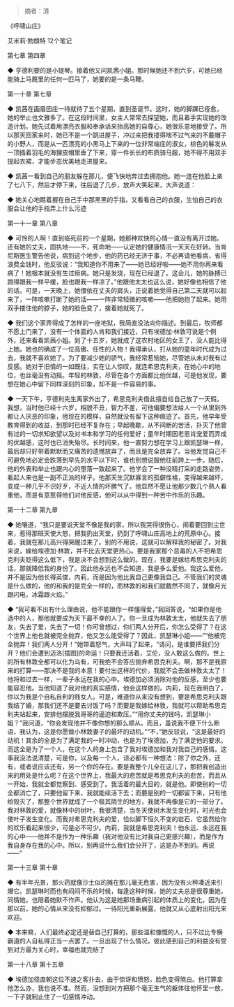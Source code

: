 > 摘者：清

《呼啸山庄》

艾米莉·勃朗特
12个笔记

第七章 第四章

◆ 亨德利要的是小提琴。接着他又问凯茜小姐。那时候她还不到六岁，可她已经能骑上马厩里的任何一匹马了，她要的是一条马鞭。


第一十章 第七章

◆ 凯茜在画眉田庄一待就待了五个星期，直到圣诞节。这时，她的脚踝已痊愈，她的举止也文雅多了。在这段时间里，女主人常常去探望她，而且着手实现她的改造计划。她先试着用漂亮衣服和奉承话来抬高她的自尊心，她很乐意地接受了。所以那天回家来时，她已不是一个跳进屋子，冲过来把我搂得喘不过气来的不戴帽子的小野人，而是从一匹漂亮的小黑马上下来的一位非常端庄的淑女，棕色的鬈发从一顶插着羽毛的海狸皮帽里垂了下来，穿一件长长的布质骑马服，她不得不用双手提起衣裙，才能步态优美地走进屋来。

◆ 凯茜一看到自己的朋友躲在那儿，便飞快地奔过去拥抱他。她一连在他脸上亲了七八下，然后才停下来，往后退了几步，放声大笑起来，大声说道：

◆ 她关心地瞧着握在自己手中那黑黑的手指，又看看自己的衣服，生怕自己的衣服会让他的手指弄上什么污迹


第一十一章 第八章

◆ 可怜的人啊！直到临死前的一个星期，她那种欢快的心情一直没有离开过她。还有她的丈夫，固执地——不，死命地——认定她的健康情况一天天在好转。当肯尼斯医生警告他说，病到这个地步，他的药已经无济于事，不必再请他看病，省得浪费金钱时，他反驳说：“我知道你不用来了——她已经好啦——她不用你再来看病了！她根本就没有生过痨病。她只是发烧，现在已经退了。这会儿，她的脉搏已跳得跟我一样平缓，脸也跟我一样凉了。”他跟他太太也这么说，她好像也相信了他的话。可是，一天晚上，她偎依在丈夫的肩头，正说着她觉得自己第二天就可以起来了，一阵咳嗽打断了她的话——一阵非常轻微的咳嗽——他把她抱了起来。她用双手搂住他的脖子，她的脸色变了，接着她就死了。

◆ 我们这个家弄得成了怎样的一座地狱，我简直没法向你描述。到最后，牧师都不愿上门来了，没有一个体面的人肯和我们接近，只有埃德加·林敦可说是个例外，还来看看凯茜小姐。到了十五岁，她就成了这农村地区的女王了，没人能比得上她。她也的确成了一位高傲、任性的人物！我得承认，打从她的童年时代成为过去，我就不喜欢她了。为了要减少她的骄气，我经常惹恼她，尽管她从未对我有过反感。她对于旧情的一如既往，实在让人惊叹，就连希思克利夫，在她心中的地位，也丝毫没有动摇。年轻的林敦，尽管在各个方面都比他优越，可是他发现，要想在她心中留下同样深刻的印象，却不是一件容易的事。

◆ 一天下午，亨德利先生离家外出了，希思克利夫借此擅自给自己放了一天假。我想，当时他已经十六岁，相貌不丑，智力不差，可他偏要想法给人一个从里到外都让人厌恶的印象，他现在的模样，自然就没有留下这种痕迹了。首先，他早年受教育得到的收益，到那时已经不复存在；早起晚歇，从不间断的苦活，扑灭了他曾有过的一切求知欲望以及对书本和学习的任何爱好；童年时期因老恩肖宠爱而弄成的优越感，这时也已消失殆尽。长时间来，他一直努力想在学习上跟凯瑟琳一样，最后却只好带着默默而又痛苦的遗憾放弃了，而且是完全放弃了。当他发觉自己不可避免地必定会跌落到早先的水平以下时，谁也别想说服他往前跨上一步。随后，他的外表和举止也跟内心的堕落一致起来了。他学会了一种没精打采的走路姿势，看起人来也是一副不正派的样子。他那天生沉默寡言的孤僻性格，变得越来越坏，变成一种几乎不识好歹，不近人情的坏脾气了。他显然不愿让他那少数几个熟人看重他，而是有意惹得他们对他反感，他可以从中得到一种苦中作乐的乐趣。


第一十二章 第九章

◆ 她嚷道，“我只是要说天堂不像是我的家，所以我哭得很伤心，闹着要回到尘世来，惹得那班天使大怒，把我扔出天堂，扔到了呼啸山庄高地上的荒原中心。接着，我就在那儿高兴得哭醒过来了。别的不用说，这就可以解释我的秘密了。对我来说，嫁给埃德加·林敦，并不比去天堂更热心。要是我家那个恶毒的人不把希思克利夫贬得这么低下，我是决不会想到这么做的。现在，我要是嫁给希思克利夫的话，那就降低我的身份了。因此他永远也不会知道，我是多么爱他。我这么爱他，并不是因为他长得英俊，内莉，而是因为他比我自己更像我自己。不管我们的灵魂是什么做的，他的和我的是完全一样的，而林敦的和我们就截然不同了，就像月光跟闪电，冰霜跟火焰。”

◆ “我可看不出有什么理由说，他不能跟你一样懂得爱，”我回答说，“如果你是他选中的人，那他就要成为天下最不幸的人了。你一旦成为林敦太太，他就失去了朋友，失去了爱，失去了一切！你可曾想过，你们两人分开后，你怎么受得了？在这个世界上他也就被完全抛弃，他又怎么能受得了？因此，凯瑟琳小姐——”“他被完全抛弃！我们两人分开！”她带着怒气，大声叫了起来，“请问，是谁要把我们分开？他们会遭到迈洛[插图]的命运！只要我还活着，艾伦，没人敢这么做的。世上的所有林敦全都可以化为乌有，可我绝不会答应抛弃希思克利夫。啊，那不是我原来的打算——那决不是我的本意！要付出这样的代价，我就不会去做林敦太太了！他将和过去一样，一辈子永远在我的心中。埃德加必须消除对他的反感，至少也要能容忍他。当他知道了我对他的真实感情，他会这样做的。内莉，现在我明白了，你以为我是个自私自利的贱女人。可是，难道你从来没有想到，要是希思克利夫跟我结了婚，那我们还不是要去讨饭了吗？而要是我嫁给林敦，我就可以帮助希思克利夫站起来，安排他摆脱我哥哥的逼迫和欺压。”“用你丈夫的钱吗，凯瑟琳小姐？”我问道，“你会发现他并不像你想的那么顺从。而且，虽说我不便下什么断语，我认为，这是你愿做小林敦妻子的最坏的动机。”“不，”她反驳说，“这是最好的动机！其余的全是为了满足我的一时冲动，也是为了埃德加，为了满足他的要求。而这全是为了一个人，在这个人的身上包含了我对埃德加和我对我自己的感情。这事我没法说清楚，可是你，以及每一个人，谅必都有一种想法：除了你之外，还有，或者说应该还有，另一个你的存在。要是我整个儿全在这儿了，那把我创造出来的用处是什么呢？在这个世界上，我最大的悲苦就是希思克利夫的悲苦，而且从一开始，我就全都觉察到、感受到了。我活着的最大目的，就是他。即使别的一切全都消亡了，只要他留下来，我就能续活下去；而要是别的一切都留下来，只有他给毁灭了，那整个世界就成了一个极其陌生的地方，我就不再像是它的一部分了。我对林敦的爱，就像林中的树叶。我很清楚，当冬天使树木发生变化时，时光也会使叶子发生变化。而我对希思克利夫的爱，恰似脚下恒久不变的岩石，它虽然给你的欢乐看起来很少，可是必不可少。内莉，我就是希思克利夫！他永远、永远在我的心中——他并不是作为一种乐趣（我对他没有比对我自己更感兴趣），而是作为我自身存在我的心中。所以，别再说什么我们会分开了，这是办不到的。再说——”


第一十三章 第十章

◆ 有半年光景，那火药就像沙土似的摊在那儿毫无危害，因为没有火种凑近来引爆它。凯瑟琳时而也有闷闷不乐的时候，每逢这种时候，她的丈夫总是很尊重她，同情她，也陪着她默不作声。他认为这是她那场重病引起的体质上的变化，因为在那以前，她的心情从来没有抑郁过。一待阳光重新展露，他就又从心底射出阳光来欢迎。

◆ 本来嘛，人们最终必定还是替自己打算的，那些温和慷慨的人，只不过比专横霸道的人自私得正当一点罢了。一旦出现了什么情况，彼此感到自己的利益没有受到对方最为关心时，幸福也就完结了


第一十八章 第十五章

◆ 埃德加径直朝这位不速之客扑去，由于惊讶和愤怒，脸色变得煞白。他打算拿他怎么办，我也说不准。然而，没想到对方把那个毫无生气的躯体往他怀里一放，一下子就制止住了一切感情冲动。

